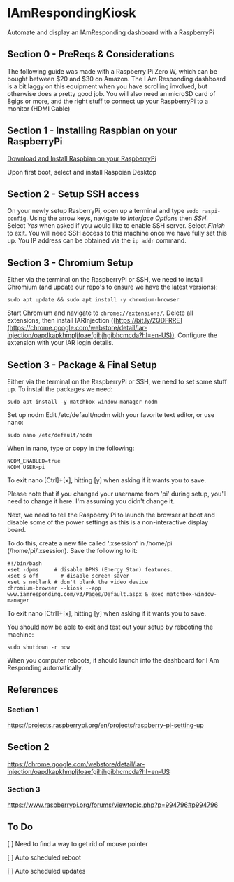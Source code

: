 # IAmRespondingKiosk
Automate and display an IAmResponding dashboard with a RaspberryPi

## Section 0 - PreReqs & Considerations

The following guide was made with a Raspberry Pi Zero W, which can be bought between $20 and $30 on Amazon. The I Am Responding dashboard is a bit laggy on this equipment when you have scrolling involved, but otherwise does a pretty good job. You will also need an microSD card of 8gigs or more, and the right stuff to connect up your RaspberryPi to a monitor (HDMI Cable)

## Section 1 - Installing Raspbian on your RaspberryPi

[Download and Install Raspbian on your RaspberryPi](https://projects.raspberrypi.org/en/projects/raspberry-pi-setting-up)

Upon first boot, select and install Raspbian Desktop

## Section 2 - Setup SSH access

On your newly setup RasberryPi, open up a terminal and type `sudo raspi-config`. Using the arrow keys, navigate to *Interface Options* then *SSH*. Select *Yes* when asked if you would like to enable SSH server. Select *Finish* to exit. You will need SSH access to this machine once we have fully set this up. You IP address can be obtained via the `ip addr` command.
  
## Section 3 - Chromium Setup

Either via the terminal on the RaspberryPi or SSH, we need to install Chromium (and update our repo's to ensure we have the latest versions):

    sudo apt update && sudo apt install -y chromium-browser
    
Start Chromium and navigate to `chrome://extensions/`. Delete all extensions, then install IARInjection ([https://bit.ly/2QDFRRE](https://chrome.google.com/webstore/detail/iar-injection/oapdkapkhmpljfoaefgihjhgibhcmcda?hl=en-US)). Configure the extension with your IAR login details.

## Section 3 - Package & Final Setup
Either via the terminal on the RaspberryPi or SSH, we need to set some stuff up. To install the packages we need:

    sudo apt install -y matchbox-window-manager nodm

Set up nodm
Edit /etc/default/nodm with your favorite text editor, or use nano:

    sudo nano /etc/default/nodm
    
When in nano, type or copy in the following:

    NODM_ENABLED=true
    NODM_USER=pi

To exit nano [Ctrl]+[x], hitting [y] when asking if it wants you to save.

Please note that if you changed your username from 'pi' during setup, you'll need to change it here. I'm assuming you didn't change it.

Next, we need to tell the Raspberry Pi to launch the browser at boot and disable some of the power settings as this is a non-interactive display board.

To do this, create a new file called '.xsession' in /home/pi (/home/pi/.xsession). Save the following to it: 

    #!/bin/bash
    xset -dpms     # disable DPMS (Energy Star) features.
    xset s off       # disable screen saver
    xset s noblank # don't blank the video device
    chromium-browser --kiosk --app www.iamresponding.com/v3/Pages/Default.aspx & exec matchbox-window-manager
    
To exit nano [Ctrl]+[x], hitting [y] when asking if it wants you to save.
    
You should now be able to exit and test out your setup by rebooting the machine:

    sudo shutdown -r now
    
When you computer reboots, it should launch into the dashboard for I Am Responding automatically.

## References
### Section 1
https://projects.raspberrypi.org/en/projects/raspberry-pi-setting-up

## Section 2
https://chrome.google.com/webstore/detail/iar-injection/oapdkapkhmpljfoaefgihjhgibhcmcda?hl=en-US

### Section 3
https://www.raspberrypi.org/forums/viewtopic.php?p=994796#p994796

## To Do
[ ] Need to find a way to get rid of mouse pointer

[ ] Auto scheduled reboot

[ ] Auto scheduled updates
